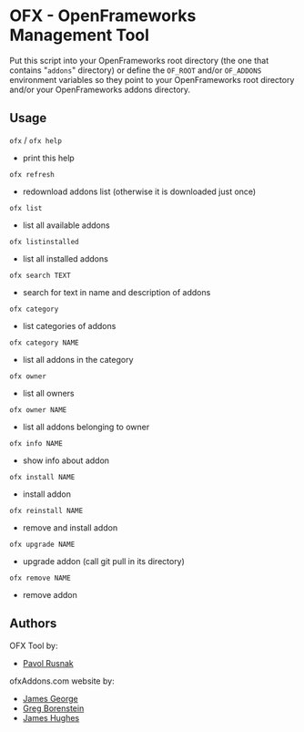 # OFX - OpenFrameworks Management Tool

Put this script into your OpenFrameworks root directory (the one that contains
"`addons`" directory) or define the `OF_ROOT` and/or `OF_ADDONS` environment variables
so they point to your OpenFrameworks root directory and/or your OpenFrameworks
addons directory.

## Usage

`ofx` / `ofx help`
* print this help

`ofx refresh`
* redownload addons list (otherwise it is downloaded just once)

`ofx list`
* list all available addons

`ofx listinstalled`
* list all installed addons

`ofx search TEXT`
* search for text in name and description of addons

`ofx category`
* list categories of addons

`ofx category NAME`
* list all addons in the category

`ofx owner`
* list all owners

`ofx owner NAME`
* list all addons belonging to owner

`ofx info NAME`
* show info about addon

`ofx install NAME`
* install addon

`ofx reinstall NAME`
* remove and install addon

`ofx upgrade NAME`
* upgrade addon (call git pull in its directory)

`ofx remove NAME`
* remove addon

## Authors

OFX Tool by:

* [Pavol Rusnak](http://gk2.sk/)

ofxAddons.com website by:

* [James George](http://www.jamesgeorge.org/)
* [Greg Borenstein](http://gregborenstein.com/)
* [James Hughes](http://www.virtualjames.com/)
